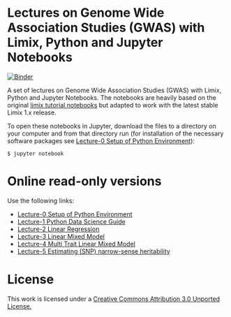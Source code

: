 Lectures on Genome Wide Association Studies (GWAS) with Limix, Python and Jupyter Notebooks
============================================

[![Binder](https://mybinder.org/badge_logo.svg)](https://mybinder.org/v2/gh/timeu/gwas-lecture/master)

A set of lectures on Genome Wide Association Studies (GWAS) with Limix, Python and Jupyter Notebooks. The notebooks are heavily based on the original [limix tutorial notebooks](http://nbviewer.ipython.org/github/limix/limix-tutorials/blob/master/index.ipynb) but adapted to work with the latest stable Limix 1.x release.

To open these notebooks in Jupyter, download the files to a directory on your computer and from that directory run (for installation of the necessary software packages see [Lecture-0 Setup of Python Environment](http://nbviewer.ipython.org/urls/raw.github.com/timeu/gwas-lecture/master/Lecture-0-Setup-of-Python-Environment.ipynb)):

    $ jupyter notebook


Online read-only versions
=========================

Use the following links:

* [Lecture-0 Setup of Python Environment](http://nbviewer.ipython.org/urls/raw.github.com/timeu/gwas-lecture/master/Lecture-0-Setup-of-Python-Environment.ipynb)
* [Lecture-1 Python Data Science Guide](http://nbviewer.ipython.org/urls/raw.github.com/timeu/gwas-lecture/master/Lecture-1-Python-Data-Science-Guide.ipynb)
* [Lecture-2 Linear Regression](http://nbviewer.ipython.org/urls/raw.github.com/timeu/gwas-lecture/master/Lecture-2-Linear-Regression.ipynb)
* [Lecture-3 Linear Mixed Model](http://nbviewer.ipython.org/urls/raw.github.com/timeu/gwas-lecture/master/Lecture-3-Linear-Mixed-Model.ipynb)
* [Lecture-4 Multi Trait Linear Mixed Model](http://nbviewer.ipython.org/urls/raw.github.com/timeu/gwas-lecture/master/Lecture-4-Multi-Trait-Linear-Mixed-Model.ipynb)
* [Lecture-5 Estimating (SNP) narrow-sense heritability](http://nbviewer.ipython.org/urls/raw.github.com/timeu/gwas-lecture/master/Lecture-5-SNPHeritability.ipynb)

License
=======

This work is licensed under a [Creative Commons Attribution 3.0 Unported License.](http://creativecommons.org/licenses/by/3.0/)
